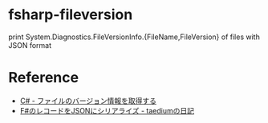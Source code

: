 # fsharp-fileversion

print System.Diagnostics.FileVersionInfo.{FileName,FileVersion} of files with JSON format

# Reference

* [C# - ファイルのバージョン情報を取得する](http://jeanne.wankuma.com/tips/csharp/file/versioninfo.html)
* [F#のレコードをJSONにシリアライズ - taediumの日記](http://d.hatena.ne.jp/taedium/20110528/p1)
